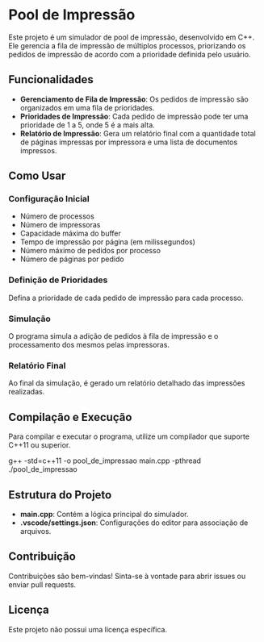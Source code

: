 # Pool de Impressão

Este projeto é um simulador de pool de impressão, desenvolvido em C++. Ele gerencia a fila de impressão de múltiplos processos, priorizando os pedidos de impressão de acordo com a prioridade definida pelo usuário.

## Funcionalidades

- **Gerenciamento de Fila de Impressão**: Os pedidos de impressão são organizados em uma fila de prioridades.
- **Prioridades de Impressão**: Cada pedido de impressão pode ter uma prioridade de 1 a 5, onde 5 é a mais alta.
- **Relatório de Impressão**: Gera um relatório final com a quantidade total de páginas impressas por impressora e uma lista de documentos impressos.

## Como Usar

### Configuração Inicial

- Número de processos
- Número de impressoras
- Capacidade máxima do buffer
- Tempo de impressão por página (em milissegundos)
- Número máximo de pedidos por processo
- Número de páginas por pedido

### Definição de Prioridades

Defina a prioridade de cada pedido de impressão para cada processo.

### Simulação

O programa simula a adição de pedidos à fila de impressão e o processamento dos mesmos pelas impressoras.

### Relatório Final

Ao final da simulação, é gerado um relatório detalhado das impressões realizadas.

## Compilação e Execução

Para compilar e executar o programa, utilize um compilador que suporte C++11 ou superior.

g++ -std=c++11 -o pool_de_impressao main.cpp -pthread
./pool_de_impressao

## Estrutura do Projeto

- **main.cpp**: Contém a lógica principal do simulador.
- **.vscode/settings.json**: Configurações do editor para associação de arquivos.

## Contribuição

Contribuições são bem-vindas! Sinta-se à vontade para abrir issues ou enviar pull requests.

## Licença

Este projeto não possui uma licença específica.
